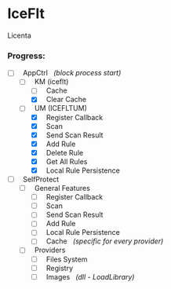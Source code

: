 # IceFlt
Licenta

### Progress:

- [ ] &nbsp; AppCtrl &nbsp; *(block process start)*
    - [ ] &nbsp; KM (iceflt)
        - [ ] &nbsp; Cache
        - [X] &nbsp; Clear Cache
    - [ ] &nbsp; UM (ICEFLTUM)
        - [X] &nbsp; Register Callback
        - [X] &nbsp; Scan
        - [X] &nbsp; Send Scan Result
        - [X] &nbsp; Add Rule
        - [X] &nbsp; Delete Rule
        - [X] &nbsp; Get All Rules
        - [X] &nbsp; Local Rule Persistence

- [ ] &nbsp; SelfProtect
    - [ ] &nbsp; General Features
        - [ ] &nbsp; Register Callback
        - [ ] &nbsp; Scan
        - [ ] &nbsp; Send Scan Result
        - [ ] &nbsp; Add Rule
        - [ ] &nbsp; Local Rule Persistence
        - [ ] &nbsp; Cache &nbsp; *(specific for every provider)*
    - [ ] &nbsp; Providers
        - [ ] &nbsp; Files System
        - [ ] &nbsp; Registry
        - [ ] &nbsp; Images &nbsp; *(dll - LoadLibrary)*
